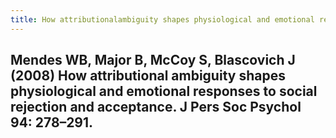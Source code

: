 ```yaml
---
title: How attributionalambiguity shapes physiological and emotional responses to social rejection andacceptance
---
```


## Mendes WB, Major B, McCoy S, Blascovich J (2008) How attributional ambiguity shapes physiological and emotional responses to social rejection and acceptance. J Pers Soc Psychol 94: 278–291.
